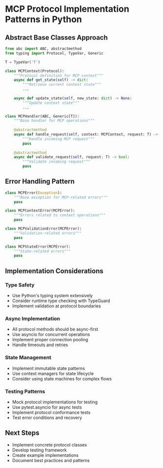# MCP Protocol Implementation Patterns in Python

## Abstract Base Classes Approach

```python
from abc import ABC, abstractmethod
from typing import Protocol, TypeVar, Generic

T = TypeVar('T')

class MCPContext(Protocol):
    """Protocol definition for MCP context"""
    async def get_state(self) -> dict:
        """Retrieve current context state"""
        ...
    
    async def update_state(self, new_state: dict) -> None:
        """Update context state"""
        ...

class MCPHandler(ABC, Generic[T]):
    """Base handler for MCP operations"""
    
    @abstractmethod
    async def handle_request(self, context: MCPContext, request: T) -> None:
        """Handle incoming MCP request"""
        pass
    
    @abstractmethod
    async def validate_request(self, request: T) -> bool:
        """Validate incoming request"""
        pass

```

## Error Handling Pattern

```python
class MCPError(Exception):
    """Base exception for MCP-related errors"""
    pass

class MCPContextError(MCPError):
    """Errors related to context operations"""
    pass

class MCPValidationError(MCPError):
    """Validation-related errors"""
    pass

class MCPStateError(MCPError):
    """State-related errors"""
    pass
```

## Implementation Considerations

### Type Safety
- Use Python's typing system extensively
- Consider runtime type checking with TypeGuard
- Implement validation at protocol boundaries

### Async Implementation
- All protocol methods should be async-first
- Use asyncio for concurrent operations
- Implement proper connection pooling
- Handle timeouts and retries

### State Management
- Implement immutable state patterns
- Use context managers for state lifecycle
- Consider using state machines for complex flows

### Testing Patterns
- Mock protocol implementations for testing
- Use pytest.asyncio for async tests
- Implement protocol conformance tests
- Test error conditions and recovery

## Next Steps
- Implement concrete protocol classes
- Develop testing framework
- Create example implementations
- Document best practices and patterns